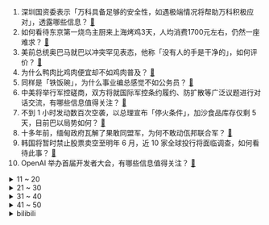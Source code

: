 1. 深圳国资委表示「万科具备足够的安全性，如遇极端情况将帮助万科积极应对」，透露哪些信息？ [:link:](https://www.zhihu.com/question/629253167)
2. 如何看待东京第一烧鸟主厨来上海烤鸡3天，人均消费1700元左右，仍然一座难求？ [:link:](https://www.zhihu.com/question/629191550)
3. 美前总统奥巴马就巴以冲突罕见表态，他称「没有人的手是干净的」，如何评价？ [:link:](https://www.zhihu.com/question/629242099)
4. 为什么鸭肉比鸡肉便宜却不如鸡肉普及？ [:link:](https://www.zhihu.com/question/624892882)
5. 同样是「铁饭碗」，为什么事业编总感觉不如公务员？ [:link:](https://www.zhihu.com/question/624743800)
6. 中美将举行军控磋商，双方将就国际军控条约履约、防扩散等广泛议题进行对话交流，有哪些信息值得关注？ [:link:](https://www.zhihu.com/question/629247216)
7. 不到 1 小时发动数百次空袭，以总理宣布「停火条件」，加沙食品库存仅剩 5 天，目前巴以局势如何？ [:link:](https://www.zhihu.com/question/629225881)
8. 十多年前，缅甸政府瓦解了果敢同盟军，为何不敢动佤邦联合军？ [:link:](https://www.zhihu.com/question/629160751)
9. 韩国将暂时禁止股票卖空至明年 6 月，近 10 家全球投行将面临调查，如何看待此事？ [:link:](https://www.zhihu.com/question/629225855)
10. OpenAI 举办首届开发者大会，有哪些信息值得关注？ [:link:](https://www.zhihu.com/question/629248667)
<details>
<summary>11 ~ 20</summary>

11. 黑龙江佳木斯一体育馆发生坍塌，当地「现场已封锁，正在救援」，具体情况如何？ [:link:](https://www.zhihu.com/question/629275371)
12. 每天下班后都很累的情况下，如何做到利用下班后的时间去学习？ [:link:](https://www.zhihu.com/question/35018400)
13. 李开复带队零一万物发布开源大模型 Yi，如何解读？ [:link:](https://www.zhihu.com/question/629230332)
14. 黑龙江桦南县体育馆坍塌事故现场完成救援，3 人遇难。俱乐部负责人已被警方控制，哪些信息值得关注？ [:link:](https://www.zhihu.com/question/629327043)
15. S13 止步八强 Gala 泪洒赛场，对此你有什么想说的？ [:link:](https://www.zhihu.com/question/629261376)
16. 长期一个人独居是什么体验？ [:link:](https://www.zhihu.com/question/273954795)
17. 为什么水浒传里的张青孙二娘卖人肉包子这么久，恶名远扬到路边砍柴人都知道，为什么就是没有人告官？ [:link:](https://www.zhihu.com/question/628805897)
18. 各位战锤玩家做过什么疯狂的梦？ [:link:](https://www.zhihu.com/question/628794937)
19. 有哪些看起来很有艺术感的动物？ [:link:](https://www.zhihu.com/question/628390028)
20. 你生日，甲问你需求送了礼物；乙未询问意愿送惊喜礼物；丙说不送礼他生日你也不用破费，如何看待这三类人？ [:link:](https://www.zhihu.com/question/629263895)
</details>
<details>
<summary>21 ~ 30</summary>

21. 写雪 ️的诗句有哪些？ [:link:](https://www.zhihu.com/question/629220275)
22. 考验一下网友文笔，可以用「大概是风太大了吧」造句吗？ [:link:](https://www.zhihu.com/question/629300010)
23. 《DOTA2》中莱恩的输出能力怎么样？ [:link:](https://www.zhihu.com/question/624955419)
24. 有什么是你到了江苏之后才知道的？ [:link:](https://www.zhihu.com/question/421634668)
25. 如何看待 LNG 被 T1 零封淘汰后 Gala 评分超越 Gumayusi？他真的打得更好吗？ [:link:](https://www.zhihu.com/question/629225497)
26. 国家杰青项目迎重大改革，优秀者可连获 3 个五年期近 3000 万元资助，这会带来哪些影响？ [:link:](https://www.zhihu.com/question/629236908)
27. 当代研究生能有多怕开组会？ [:link:](https://www.zhihu.com/question/462787789)
28. 如何看待《完蛋！我被美女包围了！》制作组筹备新作《完蛋2！我被帅哥包围了！》？你看好它的前景吗？ [:link:](https://www.zhihu.com/question/629230231)
29. 都说山东人好客，到底好客成什么样子？ [:link:](https://www.zhihu.com/question/629047910)
30. 阅读真的能让自己变得会写作吗？ [:link:](https://www.zhihu.com/question/629186327)
</details>
<details>
<summary>31 ~ 40</summary>

31. 你认为世界上谁才是最爱你的人？ [:link:](https://www.zhihu.com/question/627624512)
32. 币圈大佬 SBF 涉电汇诈骗等七项指控均成立，涉案 800 亿元，将在狱中度过余生，哪些信息值得关注？ [:link:](https://www.zhihu.com/question/629172281)
33. Chovy 这个人为什么总是能让人觉得他很强，以至于给予他过多的期待？ [:link:](https://www.zhihu.com/question/601996107)
34. 你见过最厉害的本科生科研有多强? [:link:](https://www.zhihu.com/question/628747426)
35. GPT-4 Turbo 登场，有哪些功能值得关注？将带来哪些影响？ [:link:](https://www.zhihu.com/question/629324504)
36. 广州 10 月新房成交量创近 5 个月新高，有公寓网签均价超 22 万元/平米，哪些信息值得关注？ [:link:](https://www.zhihu.com/question/629225896)
37. 马斯克 xAI 平台发布的 Grōk AI 大模型有哪些值得关注的特性？ [:link:](https://www.zhihu.com/question/629138534)
38. 互联网时代，我们如何帮助不太能接受新科技的老人？ [:link:](https://www.zhihu.com/question/629238945)
39. 如何评价电影《一个和四个》？ [:link:](https://www.zhihu.com/question/496513634)
40. 沙特和俄罗斯宣布将在 12 月继续自愿减产石油，将产生哪些影响？ [:link:](https://www.zhihu.com/question/629181996)
</details>
<details>
<summary>41 ~ 50</summary>

41. 有哪些小众但非常好吃的食品推荐？ [:link:](https://www.zhihu.com/question/623279553)
42. 《进击的巨人最终季后篇》已播出，看完后你觉得这个结局怎么样？ [:link:](https://www.zhihu.com/question/629104220)
43. 《王者荣耀》新英雄朵莉亚怎么玩？ [:link:](https://www.zhihu.com/question/628939597)
44. 韩国金融监督院称将从下周一起暂时禁止股票卖空至明年 6 月，如何看待此事？会带来哪些影响？ [:link:](https://www.zhihu.com/question/629161979)
45. Python中有哪些你觉得超级牛的模块？ [:link:](https://www.zhihu.com/question/477742455)
46. 怎样才能让自己拥有执行力? [:link:](https://www.zhihu.com/question/628601377)
47. 想到的第一句含有“落”字的诗句有哪些？ [:link:](https://www.zhihu.com/question/629176717)
48. 《流浪地球2》票房不如《流浪地球1》，会影响到《流浪地球3》的成本投入吗？ [:link:](https://www.zhihu.com/question/628956829)
49. 23-24 赛季英超纽卡斯尔 1:0 阿森纳，如何评价这场比赛？ [:link:](https://www.zhihu.com/question/629111399)
50. 以军发言人称「以军已全面包围加沙城，并将加沙地带一分为二」，当前情况如何？后续局势将如何发展？ [:link:](https://www.zhihu.com/question/629210986)
</details><details>
<summary>bilibili</summary>

</details>